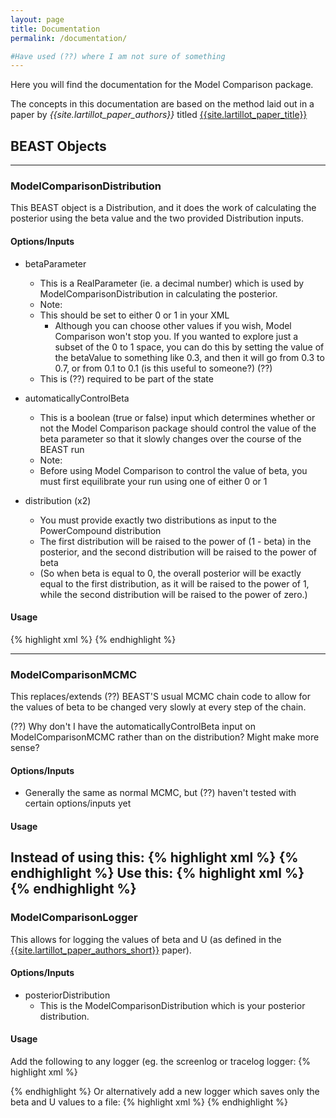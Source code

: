 ```yaml
---
layout: page
title: Documentation
permalink: /documentation/

#Have used (??) where I am not sure of something
---
```


Here you will find the documentation for the Model Comparison package.

The concepts in this documentation are based on the method laid out in a paper by *{{site.lartillot_paper_authors}}* titled [{{site.lartillot_paper_title}}]({{site.lartillot_paper_link}})

## BEAST Objects
---
### ModelComparisonDistribution

This BEAST object is a Distribution, and it does the work of calculating the posterior using the beta value and the two provided Distribution inputs.

#### Options/Inputs
- betaParameter
  - This is a RealParameter (ie. a decimal number) which is used by ModelComparisonDistribution in calculating the posterior. 
  - Note:
  - This should be set to either 0 or 1 in your XML
    - Although you can choose other values if you wish, Model Comparison won't stop you. If you wanted to explore just a subset of the 0 to 1 space, you can do this by setting the value of the betaValue to something like 0.3, and then it will go from 0.3 to 0.7, or from 0.1 to 0.1 (is this useful to someone?) (??)
  - This is (??) required to be part of the state

- automaticallyControlBeta
  - This is a boolean (true or false) input which determines whether or not the Model Comparison package should control the value of the beta parameter so that it slowly changes over the course of the BEAST run
  - Note:
  - Before using Model Comparison to control the value of beta, you must first equilibrate your run using one of either 0 or 1

- distribution (x2)
  - You must provide exactly two distributions as input to the PowerCompound distribution
  - The first distribution will be raised to the power of (1 - beta) in the posterior, and the second distribution will be raised to the power of beta
  - (So when beta is equal to 0, the overall posterior will be exactly equal to the first distribution, as it will be raised to the power of 1, while the second distribution will be raised to the power of zero.)

#### Usage
{% highlight xml %}
<distribution
id="posterior"
spec="beast.math.distributions.ModelComparisonDistribution" 
automaticallyControlBeta="false" 
betaParameter="@betaParameter.Main">
	<distribution id="posterior_for_first_model"/>
	<distribution id="posterior_for_second_model"/>
</distribution>
{% endhighlight %}

---
### ModelComparisonMCMC

This replaces/extends (??) BEAST'S usual MCMC chain code to allow for the values of beta to be changed very slowly at every step of the chain.

(??) Why don't I have the automaticallyControlBeta input on ModelComparisonMCMC rather than on the distribution? Might make more sense?

#### Options/Inputs
- Generally the same as normal MCMC, but (??) haven't tested with certain options/inputs yet

#### Usage
Instead of using this:
{% highlight xml %}
<run chainLength="20000000" id="mcmc" spec="beast.core.MCMC">
{% endhighlight %}
Use this:
{% highlight xml %}
<run chainLength="20000000" id="mcmc" spec="beast.core.ModelComparisonMCMC">
{% endhighlight %}
---
### ModelComparisonLogger

This allows for logging the values of beta and U (as defined in the [{{site.lartillot_paper_authors_short}}]({{site.lartillot_paper_link}}) paper).

#### Options/Inputs
- posteriorDistribution
  - This is the ModelComparisonDistribution which is your posterior distribution.

#### Usage


Add the following to any logger (eg. the screenlog or tracelog logger:
{% highlight xml %}
<log spec="util.ModelComparisonLogger" posteriorDistribution="@posterior"/>
<!-- @posterior here means that our posterior object has the id "posterior" -->
{% endhighlight %}
Or alternatively add a new logger which saves only the beta and U values to a file:
{% highlight xml %}
<logger fileName="$(filebase)_beta_U.log" id="betaAndUValueLogger" logEvery="500">
	<log spec="util.ModelComparisonLogger" posteriorDistribution="@posterior"/>
	<!-- Here we have used $(filebase) in the filename - BEAST will replace that part with the filename of your XML file (without the .xml extension) -->
</logger>
{% endhighlight %}



